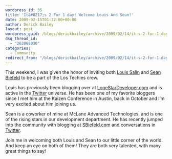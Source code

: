 ```yaml
---
wordpress_id: 35
title: 'It&#8217;s 2 For 1 day! Welcome Louis And Sean!'
date: 2009-02-15T01:32:00+00:00
author: Derick Bailey
layout: post
wordpress_guid: /blogs/derickbailey/archive/2009/02/14/it-s-2-for-1-day-welcome-louis-and-sean.aspx
dsq_thread_id:
  - "262068030"
categories:
  - Community
redirect_from: "/blogs/derickbailey/archive/2009/02/14/it-s-2-for-1-day-welcome-louis-and-sean.aspx/"
---
```

This weekend, I was given the honor of inviting both [Louis Salin](/blogs/louissalin/default.aspx) and [Sean Biefeld](/blogs/seanbiefeld/default.aspx) to be a part of the Los Techies crew.

Louis has&nbsp;previously been&nbsp;blogging over at [LoneStarDeveloper.com](http://blog.lonestardeveloper.com/)&nbsp;and is active in the [Twitter](http://twitter.com/louis_salin) universe.&nbsp;He has been one of my favorite bloggers since I met him at the Kaizen Conference in Austin, back in October and I&#8217;m very excited about him joining us. 

Sean is a coworker of mine at McLane Advanced Technologies, and is one of the rising stars in&nbsp;our development department. He has recently jumped into the community with blogging at [SBiefeld.com](http://sbiefeld.com/) and&nbsp;conversations in [Twitter](http://twitter.com/seanbiefeld). 

Join me in welcoming both Louis and Sean to our little corner of the world. And keep an eye on both of them! They are both very talented, with many great things to say!